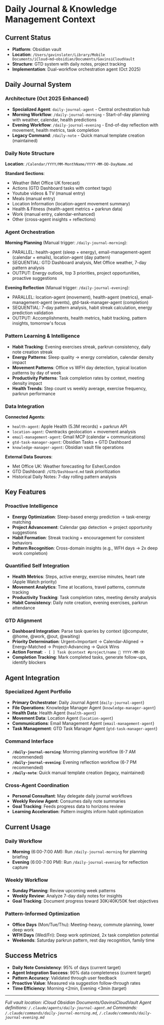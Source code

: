 # Daily Journal & Knowledge Management Context

## Current Status
- **Platform**: Obsidian vault
- **Location**: `/Users/gavinslater/Library/Mobile Documents/iCloud~md~obsidian/Documents/GavinsiCloudVault`
- **Structure**: GTD system with daily notes, project tracking
- **Implementation**: Dual-workflow orchestration agent (Oct 2025)

## Daily Journal System

### Architecture (Oct 2025 Enhanced)
- **Specialized Agent**: `daily-journal-agent` - Central orchestration hub
- **Morning Workflow**: `/daily-journal-morning` - Start-of-day planning with weather, calendar, health predictions
- **Evening Workflow**: `/daily-journal-evening` - End-of-day reflection with movement, health metrics, task completion
- **Legacy Command**: `/daily-note` - Quick manual template creation (maintained)

### Daily Note Structure
**Location**: `/Calendar/YYYY/MM-MonthName/YYYY-MM-DD-DayName.md`

**Standard Sections**:
- Weather (Met Office UK forecast)
- Actions (GTD Dashboard tasks with context tags)
- Youtube videos & TV (manual entry)
- Meals (manual entry)
- Location Information (location-agent movement summary)
- Health & Fitness (health-agent metrics + parkrun data)
- Work (manual entry, calendar-enhanced)
- Other (cross-agent insights + reflections)

### Agent Orchestration
**Morning Planning** (Manual trigger: `/daily-journal-morning`):
- PARALLEL: health-agent (sleep + energy), email-management-agent (calendar + emails), location-agent (day pattern)
- SEQUENTIAL: GTD Dashboard analysis, Met Office weather, 7-day pattern analysis
- OUTPUT: Energy outlook, top 3 priorities, project opportunities, proactive suggestions

**Evening Reflection** (Manual trigger: `/daily-journal-evening`):
- PARALLEL: location-agent (movement), health-agent (metrics), email-management-agent (events), gtd-task-manager-agent (completion)
- SEQUENTIAL: 7-day pattern analysis, habit streak calculation, energy prediction validation
- OUTPUT: Accomplishments, health metrics, habit tracking, pattern insights, tomorrow's focus

### Pattern Learning & Intelligence
- **Habit Tracking**: Evening exercises streak, parkrun consistency, daily note creation streak
- **Energy Patterns**: Sleep quality → energy correlation, calendar density impact
- **Movement Patterns**: Office vs WFH day detection, typical location patterns by day of week
- **Productivity Patterns**: Task completion rates by context, meeting density impact
- **Health Trends**: Step count vs weekly average, exercise frequency, parkrun performance

### Data Integration
**Connected Agents**:
- `health-agent`: Apple Health (5.3M records) + parkrun API
- `location-agent`: Owntracks geolocation + movement analysis
- `email-management-agent`: Gmail MCP (calendar + communications)
- `gtd-task-manager-agent`: Obsidian Tasks + GTD Dashboard
- `knowledge-manager-agent`: Obsidian vault file operations

**External Data Sources**:
- Met Office UK: Weather forecasting for Esher/London
- GTD Dashboard: `/GTD/Dashboard.md` task prioritization
- Historical Daily Notes: 7-day rolling pattern analysis

## Key Features

### Proactive Intelligence
- **Energy Optimization**: Sleep-based energy prediction → task-energy matching
- **Project Advancement**: Calendar gap detection → project opportunity suggestions
- **Habit Formation**: Streak tracking + encouragement for consistent behaviors
- **Pattern Recognition**: Cross-domain insights (e.g., WFH days → 2x deep work completion)

### Quantified Self Integration
- **Health Metrics**: Steps, active energy, exercise minutes, heart rate (Apple Watch priority)
- **Movement Analytics**: Time at locations, travel patterns, commute tracking
- **Productivity Tracking**: Task completion rates, meeting density analysis
- **Habit Consistency**: Daily note creation, evening exercises, parkrun attendance

### GTD Alignment
- **Dashboard Integration**: Parse task queries by context (@computer, @home, @work, @out, @waiting)
- **Priority Determination**: Urgent+Important → Calendar-Aligned → Energy-Matched → Project-Advancing → Quick Wins
- **Action Format**: `- [ ] Task @context #project/name 📅 YYYY-MM-DD`
- **Completion Tracking**: Mark completed tasks, generate follow-ups, identify blockers

## Agent Integration

### Specialized Agent Portfolio
- **Primary Orchestrator**: Daily Journal Agent (`daily-journal-agent`)
- **File Operations**: Knowledge Manager Agent (`knowledge-manager-agent`)
- **Health Data**: Health Agent (`health-agent`)
- **Movement Data**: Location Agent (`location-agent`)
- **Communications**: Email Management Agent (`email-management-agent`)
- **Task Management**: GTD Task Manager Agent (`gtd-task-manager-agent`)

### Command Interface
- **`/daily-journal-morning`**: Morning planning workflow (6-7 AM recommended)
- **`/daily-journal-evening`**: Evening reflection workflow (6-7 PM recommended)
- **`/daily-note`**: Quick manual template creation (legacy, maintained)

### Cross-Agent Coordination
- **Personal Consultant**: May delegate daily journal workflows
- **Weekly Review Agent**: Consumes daily note summaries
- **Goal Tracking**: Feeds progress data to horizons review
- **Learning Acceleration**: Pattern insights inform habit optimization

## Current Usage

### Daily Workflow
- **Morning** (6:00-7:00 AM): Run `/daily-journal-morning` for planning briefing
- **Evening** (6:00-7:00 PM): Run `/daily-journal-evening` for reflection capture

### Weekly Workflow
- **Sunday Planning**: Review upcoming week patterns
- **Weekly Review**: Analyze 7-day daily notes for insights
- **Goal Tracking**: Document progress toward 30K/40K/50K feet objectives

### Pattern-Informed Optimization
- **Office Days** (Mon/Tue/Thu): Meeting-heavy, commute planning, lower deep work
- **WFH Days** (Wed/Fri): Deep work optimized, 2x task completion potential
- **Weekends**: Saturday parkrun pattern, rest day recognition, family time

## Success Metrics
- **Daily Note Consistency**: 95% of days (current target)
- **Agent Integration Success**: 90% data completeness (current target)
- **Pattern Accuracy**: Validated through user feedback
- **Proactive Value**: Measured via suggestion follow-through rates
- **Time Efficiency**: Morning <2min, Evening <3min (target)

---
*Full vault location: iCloud Obsidian Documents/GavinsiCloudVault*
*Agent definitions: `/.claude/agents/daily-journal-agent.md`*
*Commands: `/.claude/commands/daily-journal-morning.md`, `/.claude/commands/daily-journal-evening.md`*